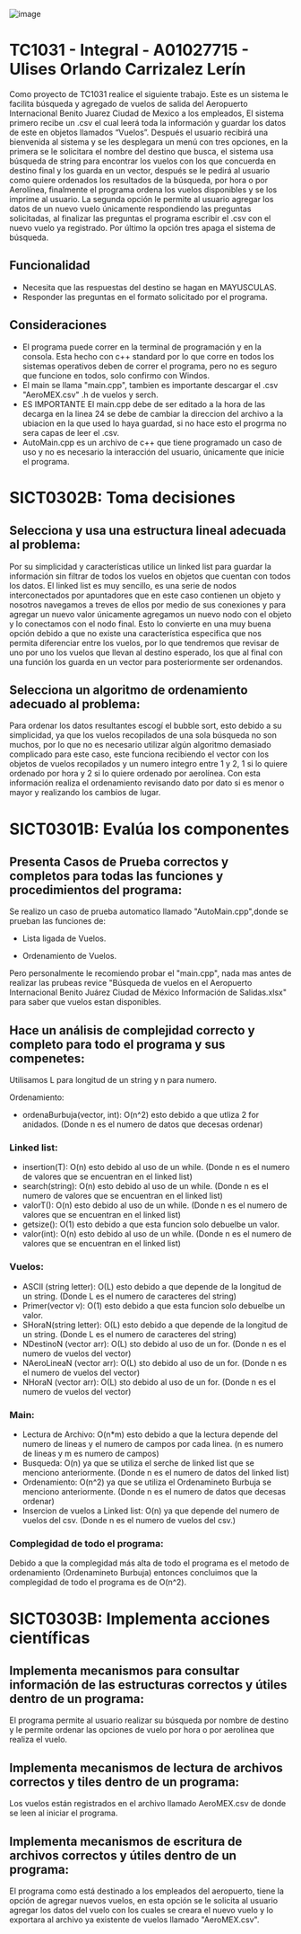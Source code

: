 ![image](https://github.com/A01027715/TC1031-Integral-A01027715/assets/117248297/0cf49121-ace4-4f23-bf15-05b88c5a0047)
# TC1031 - Integral - A01027715 - Ulises Orlando Carrizalez Lerín
Como proyecto de TC1031 realice el siguiente trabajo. Este es un sistema le facilita búsqueda y agregado de vuelos de salida del Aeropuerto Internacional Benito Juarez Ciudad de Mexico a los empleados, El sistema primero recibe un .csv el cual leerá toda la información y guardar los datos de este en objetos llamados “Vuelos”. Después el usuario recibirá una bienvenida al sistema y se les desplegara un menú con tres opciones, en la primera se le solicitara el nombre del destino que busca, el sistema usa búsqueda de string para encontrar los vuelos con los que concuerda en destino final y los guarda en un vector, después se le pedirá al usuario como quiere ordenados los resultados de la búsqueda, por hora o por Aerolínea, finalmente el programa ordena los vuelos disponibles y se los imprime al usuario. La segunda opción le permite al usuario agregar los datos de un nuevo vuelo únicamente respondiendo las preguntas solicitadas, al finalizar las preguntas el programa escribir el .csv con el nuevo vuelo ya registrado. Por último la opción tres apaga el sistema de búsqueda.

## Funcionalidad
- Necesita que las respuestas del destino se hagan en MAYUSCULAS.
- Responder las preguntas en el formato solicitado por el programa.

## Consideraciones
- El programa puede correr en la terminal de programación y en la consola. Esta hecho con c++ standard por lo que corre en todos los sistemas operativos deben de correr el programa, pero no es seguro que funcione en todos, solo confirmo con Windos.
- El main se llama "main.cpp", tambien es importante descargar el .csv "AeroMEX.csv" .h de vuelos y serch.
- ES IMPORTANTE El main.cpp debe de ser editado a la hora de las decarga en la linea 24 se debe de cambiar la direccion del archivo a la ubiacion en la que used lo haya guardad, si no hace esto el progrma no sera capas de leer el .csv.
- AutoMain.cpp es un archivo de c++ que tiene programado un caso de uso y no es necesario la interacción del usuario, únicamente que inicie el programa.

# SICT0302B: Toma decisiones
## Selecciona y usa una estructura lineal adecuada al problema:
Por su simplicidad y características utilice un linked list para guardar la información sin filtrar de todos los vuelos en objetos que cuentan con todos los datos. El linked list es muy sencillo, es una serie de nodos interconectados por apuntadores que en este caso contienen un objeto y nosotros navegamos a treves de ellos por medio de sus conexiones y para agregar un nuevo valor únicamente agregamos un nuevo nodo con el objeto y lo conectamos con el nodo final. Esto lo convierte en una muy buena opción debido a que no existe una característica especifica que nos permita diferenciar entre los vuelos, por lo que tendremos que revisar de uno por uno los vuelos que llevan al destino esperado, los que al final con una función los guarda en un vector para posteriormente ser ordenandos.

## Selecciona un algoritmo de ordenamiento adecuado al problema:
Para ordenar los datos resultantes escogí el bubble sort, esto debido a su simplicidad, ya que los vuelos recopilados de una sola búsqueda no son muchos, por lo que no es necesario utilizar algún algoritmo demasiado complicado para este caso, este funciona recibiendo el vector con los objetos de vuelos recopilados y un numero integro entre 1 y 2, 1 si lo quiere ordenado por hora y 2 si lo quiere ordenado por aerolínea. Con esta información realiza el ordenamiento revisando dato por dato si es menor o mayor y realizando los cambios de lugar.

# SICT0301B: Evalúa los componentes
## Presenta Casos de Prueba correctos y completos para todas las funciones y procedimientos del programa:
Se realizo un caso de prueba automatico llamado "AutoMain.cpp",donde se prueban las funciones de:

- Lista ligada de Vuelos.

- Ordenamiento de Vuelos.

Pero personalmente le recomiendo probar el "main.cpp", nada mas antes de realizar las prubeas revice "Búsqueda de vuelos en el Aeropuerto Internacional Benito Juárez Ciudad de México Información de Salidas.xlsx" para saber que vuelos estan disponibles.

## Hace un análisis de complejidad correcto y completo para todo el programa y sus compenetes:

Utilisamos L para longitud de un string y n para numero.

Ordenamiento:
- ordenaBurbuja(vector<T>, int): O(n^2) esto debido a que utliza 2 for anidados. (Donde n es el numero de datos que decesas ordenar)

### Linked list:
-  insertion(T): O(n) esto debido al uso de un while. (Donde n es el numero de valores que se encuentran en el linked list)
-  search(string): O(n) esto debido al uso de un while. (Donde n es el numero de valores que se encuentran en el linked list)
-  valorT(): O(n) esto debido al uso de un while. (Donde n es el numero de valores que se encuentran en el linked list)
-  getsize(): O(1) esto debido a que esta funcion solo debuelbe un valor.
-  valor(int): O(n) esto debido al uso de un while. (Donde n es el numero de valores que se encuentran en el linked list)

### Vuelos:
- ASCII (string letter): O(L) esto debido a que depende de la longitud de un string. (Donde L es el numero de caracteres del string)
- Primer(vector<int> v): O(1) esto debido a que esta funcion solo debuelbe un valor. 
- SHoraN(string letter): O(L) esto debido a que depende de la longitud de un string. (Donde L es el numero de caracteres del string)
- NDestinoN (vector<Vuelo> arr): O(L) sto debido al uso de un for. (Donde n es el numero de vuelos del vector)
- NAeroLineaN (vector<Vuelo> arr): O(L) sto debido al uso de un for. (Donde n es el numero de vuelos del vector)
- NHoraN (vector<Vuelo> arr): O(L) sto debido al uso de un for. (Donde n es el numero de vuelos del vector)
 
### Main:
- Lectura de Archivo: O(n*m) esto debido a que la lectura depende del numero de lineas y el numero de campos por cada linea. (n es numero de lineas y m es numero de campos)
- Busqueda: O(n) ya que se utiliza el serche de linked list que se menciono anteriormente. (Donde n es el numero de datos del linked list)
- Ordenamiento: O(n^2) ya que se utiliza el Ordenamineto Burbuja se menciono anteriormente. (Donde n es el numero de datos que decesas ordenar)
- Insercion de vuelos a Linked list: O(n) ya que depende del numero de vuelos del csv. (Donde n es el numero de vuelos del csv.)

### Complegidad de todo el programa:
Debido a que la complegidad más alta de todo el programa es el metodo de ordenamiento (Ordenamineto Burbuja) entonces concluimos que la complegidad de todo el programa es de O(n^2).

# SICT0303B: Implementa acciones científicas
## Implementa mecanismos para consultar información de las estructuras correctos y útiles dentro de un programa:
El programa permite al usuario realizar su búsqueda por nombre de destino y le permite ordenar las opciones de vuelo por hora o por aerolínea que realiza el vuelo.

## Implementa mecanismos de lectura de archivos correctos y tiles dentro de un programa:
Los vuelos están registrados en el archivo llamado AeroMEX.csv de donde se leen al iniciar el programa.

## Implementa mecanismos de escritura de archivos correctos y útiles dentro de un programa:
El programa como está destinado a los empleados del aeropuerto, tiene la opción de agregar nuevos vuelos, en esta opción se le solicita al usuario agregar los datos del vuelo con los cuales se  creara el nuevo vuelo y lo exportara al archivo ya existente de vuelos llamado "AeroMEX.csv".



